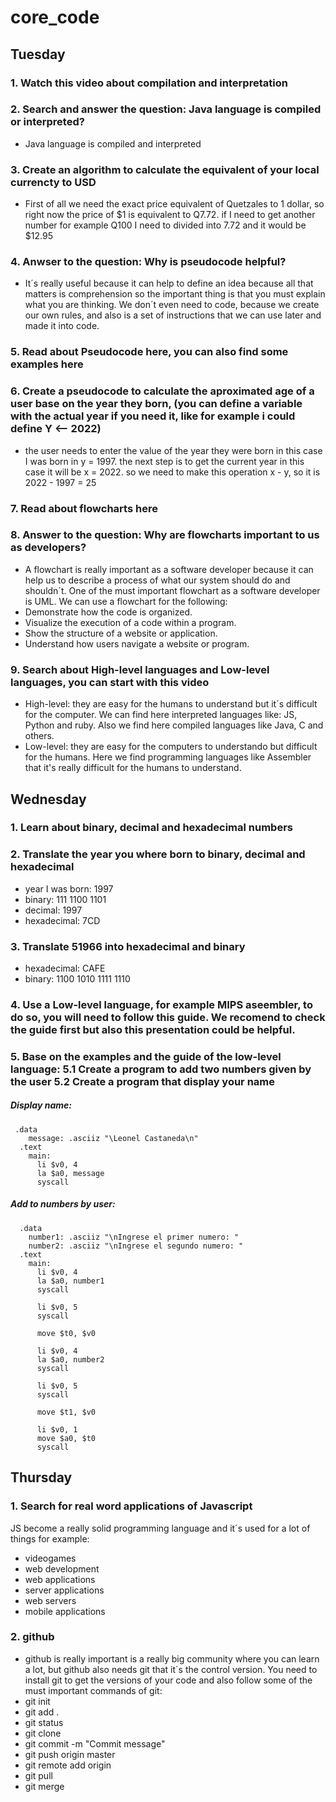 # core_code
## Tuesday
### 1. Watch this video about compilation and interpretation
### 2. Search and answer the question: Java language is compiled or interpreted?
- Java language is compiled and interpreted 
### 3. Create an algorithm to calculate the equivalent of your local currencty to USD
- First of all we need the exact price equivalent of Quetzales to 1 dollar, so right now the price of $1 is equivalent to Q7.72. if I need to get another number for example Q100 I need to divided into 7.72 and it would be $12.95
### 4. Anwser to the question: Why is pseudocode helpful?
- It´s really useful because it can help to define an idea because all that matters is comprehension so the important thing is that you must explain what you are thinking. We don´t even need to code, because we create our own rules, and also is a set of instructions that we can use later and made it into code. 

### 5. Read about Pseudocode here, you can also find some examples here
### 6. Create a pseudocode to calculate the aproximated age of a user base on the year they born, (you can define a variable with the actual year if you need it, like for example i could define Y <-- 2022)
- the user needs to enter the value of the year they were born in this case I was born in y = 1997.
  the next step is to get the current year in this case it will be x = 2022.
  so we need to make this operation x - y, so it is 2022 - 1997 = 25  

### 7. Read about flowcharts here
### 8. Answer to the question: Why are flowcharts important to us as developers?
- A flowchart is really important as a software developer because it can help us to describe a process of what our system should do and shouldn´t. One of the must important flowchart as a software developer is UML. We can use a flowchart for the following:
- Demonstrate how the code is organized.
- Visualize the execution of a code within a program.
- Show the structure of a website or application.
- Understand how users navigate a website or program.
### 9. Search about High-level languages and Low-level languages, you can start with this video
- High-level: they are easy for the humans to understand but it´s difficult for the computer. We can find here interpreted languages like: JS, Python and ruby. Also we find here compiled languages like Java, C and others.
- Low-level: they are easy for the computers to understando but difficult for the humans. Here we find programming languages like Assembler that it's really difficult for the humans to understand.

## Wednesday
### 1. Learn about binary, decimal and hexadecimal numbers
### 2. Translate the year you where born to binary, decimal and hexadecimal
- year I was born: 1997
- binary: 111 1100 1101
- decimal: 1997
- hexadecimal: 7CD
### 3. Translate 51966 into hexadecimal and binary
- hexadecimal: CAFE
- binary: 1100 1010 1111 1110
### 4. Use a Low-level language, for example MIPS aseembler, to do so, you will need to follow this guide. We recomend to check the guide first but also this presentation could be helpful.

### 5. Base on the examples and the guide of the low-level language: 5.1 Create a program to add two numbers given by the user 5.2 Create a program that display your name
##### Display name:
```
 .data
    message: .asciiz "\Leonel Castaneda\n"
  .text
    main:
      li $v0, 4
      la $a0, message
      syscall
```
##### Add to numbers by user:
```
  .data
    number1: .asciiz "\nIngrese el primer numero: "
    number2: .asciiz "\nIngrese el segundo numero: "
  .text
    main:
      li $v0, 4
      la $a0, number1
      syscall

      li $v0, 5
      syscall

      move $t0, $v0

      li $v0, 4
      la $a0, number2
      syscall

      li $v0, 5
      syscall

      move $t1, $v0

      li $v0, 1
      move $a0, $t0
      syscall
```    
## Thursday
### 1. Search for real word applications of Javascript
JS become a really solid programming language and it´s used for a lot of things for example:
- videogames
- web development
- web applications
- server applications
- web servers
- mobile applications

### 2. github
- github is really important is a really big community where you can learn a lot, but github also needs git that it´s the control version. You need to install git to get the versions of your code and also follow some of the must important commands of git:
- git init
- git add .
- git status 
- git clone <URL>
- git commit -m "Commit message"
- git push origin master
- git remote add origin <server>
- git pull
- git merge <branchname>

